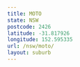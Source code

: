```yaml
---
title: MOTO
state: NSW
postcode: 2426
latitude: -31.817926
longitude: 152.595335
url: /nsw/moto/
layout: suburb
---
```

